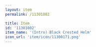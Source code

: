 ```yaml
---
layout: item
permalink: /11301002

title: Item
id: '11301002'
item_name: '(Intro) Black Crested Helm'
icon_url: 'item/icon/11300171.png'
---
```

